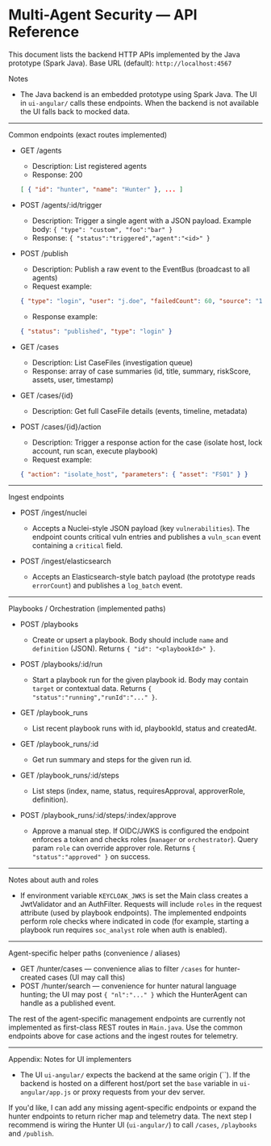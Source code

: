 # Multi-Agent Security — API Reference

This document lists the backend HTTP APIs implemented by the Java prototype (Spark Java). Base URL (default): `http://localhost:4567`

Notes
- The Java backend is an embedded prototype using Spark Java. The UI in `ui-angular/` calls these endpoints. When the backend is not available the UI falls back to mocked data.

---

Common endpoints (exact routes implemented)

- GET /agents
  - Description: List registered agents
  - Response: 200
  ```json
  [ { "id": "hunter", "name": "Hunter" }, ... ]
  ```

- POST /agents/:id/trigger
  - Description: Trigger a single agent with a JSON payload. Example body: `{ "type": "custom", "foo":"bar" }`
  - Response: `{ "status":"triggered","agent":"<id>" }`

- POST /publish
  - Description: Publish a raw event to the EventBus (broadcast to all agents)
  - Request example:
  ```json
  { "type": "login", "user": "j.doe", "failedCount": 60, "source": "10.0.0.5" }
  ```
  - Response example:
  ```json
  { "status": "published", "type": "login" }
  ```

- GET /cases
  - Description: List CaseFiles (investigation queue)
  - Response: array of case summaries (id, title, summary, riskScore, assets, user, timestamp)

- GET /cases/{id}
  - Description: Get full CaseFile details (events, timeline, metadata)

- POST /cases/{id}/action
  - Description: Trigger a response action for the case (isolate host, lock account, run scan, execute playbook)
  - Request example:
  ```json
  { "action": "isolate_host", "parameters": { "asset": "FS01" } }
  ```

---

Ingest endpoints

- POST /ingest/nuclei
  - Accepts a Nuclei-style JSON payload (key `vulnerabilities`). The endpoint counts critical vuln entries and publishes a `vuln_scan` event containing a `critical` field.

- POST /ingest/elasticsearch
  - Accepts an Elasticsearch-style batch payload (the prototype reads `errorCount`) and publishes a `log_batch` event.

---

Playbooks / Orchestration (implemented paths)

- POST /playbooks
  - Create or upsert a playbook. Body should include `name` and `definition` (JSON). Returns `{ "id": "<playbookId>" }`.

- POST /playbooks/:id/run
  - Start a playbook run for the given playbook id. Body may contain `target` or contextual data. Returns `{ "status":"running","runId":"..." }`.

- GET /playbook_runs
  - List recent playbook runs with id, playbookId, status and createdAt.

- GET /playbook_runs/:id
  - Get run summary and steps for the given run id.

- GET /playbook_runs/:id/steps
  - List steps (index, name, status, requiresApproval, approverRole, definition).

- POST /playbook_runs/:id/steps/:index/approve
  - Approve a manual step. If OIDC/JWKS is configured the endpoint enforces a token and checks roles (`manager` or `orchestrator`). Query param `role` can override approver role. Returns `{ "status":"approved" }` on success.

---

Notes about auth and roles
- If environment variable `KEYCLOAK_JWKS` is set the Main class creates a JwtValidator and an AuthFilter. Requests will include `roles` in the request attribute (used by playbook endpoints). The implemented endpoints perform role checks where indicated in code (for example, starting a playbook run requires `soc_analyst` role when auth is enabled).

---

Agent-specific helper paths (convenience / aliases)

- GET /hunter/cases — convenience alias to filter `/cases` for hunter-created cases (UI may call this)
- POST /hunter/search — convenience for hunter natural language hunting; the UI may post `{ "nl":"..." }` which the HunterAgent can handle as a published event.

The rest of the agent-specific management endpoints are currently not implemented as first-class REST routes in `Main.java`. Use the common endpoints above for case actions and the ingest routes for telemetry.

---

Appendix: Notes for UI implementers
- The UI `ui-angular/` expects the backend at the same origin (``). If the backend is hosted on a different host/port set the `base` variable in `ui-angular/app.js` or proxy requests from your dev server.

If you'd like, I can add any missing agent-specific endpoints or expand the hunter endpoints to return richer map and telemetry data. The next step I recommend is wiring the Hunter UI (`ui-angular/`) to call `/cases`, `/playbooks` and `/publish`.
